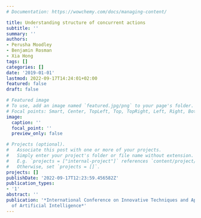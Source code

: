 ```yaml
---
# Documentation: https://wowchemy.com/docs/managing-content/

title: Understanding structure of concurrent actions
subtitle: ''
summary: ''
authors:
- Perusha Moodley
- Benjamin Rosman
- Xia Hong
tags: []
categories: []
date: '2019-01-01'
lastmod: 2022-09-17T14:24:01+02:00
featured: false
draft: false

# Featured image
# To use, add an image named `featured.jpg/png` to your page's folder.
# Focal points: Smart, Center, TopLeft, Top, TopRight, Left, Right, BottomLeft, Bottom, BottomRight.
image:
  caption: ''
  focal_point: ''
  preview_only: false

# Projects (optional).
#   Associate this post with one or more of your projects.
#   Simply enter your project's folder or file name without extension.
#   E.g. `projects = ["internal-project"]` references `content/project/deep-learning/index.md`.
#   Otherwise, set `projects = []`.
projects: []
publishDate: '2022-09-17T12:23:59.456582Z'
publication_types:
- '1'
abstract: ''
publication: '*International Conference on Innovative Techniques and Applications
  of Artificial Intelligence*'
---
```

